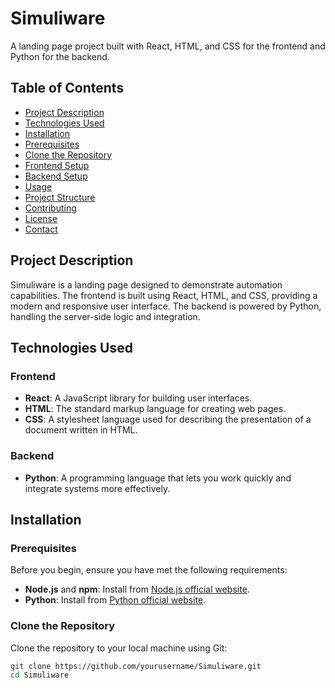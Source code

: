 # Simuliware

A landing page project built with React, HTML, and CSS for the frontend and Python for the backend.

## Table of Contents

- [Project Description](#project-description)
- [Technologies Used](#technologies-used)
- [Installation](#installation)
- [Prerequisites](#prerequisites)
- [Clone the Repository](#clone-the-repository)
- [Frontend Setup](#frontend-setup)
- [Backend Setup](#backend-setup)
- [Usage](#usage)
- [Project Structure](#project-structure)
- [Contributing](#contributing)
- [License](#license)
- [Contact](#contact)

## Project Description

Simuliware is a landing page designed to demonstrate automation capabilities. The frontend is built using React, HTML, and CSS, providing a modern and responsive user interface. The backend is powered by Python, handling the server-side logic and integration.

## Technologies Used

### Frontend
- **React**: A JavaScript library for building user interfaces.
- **HTML**: The standard markup language for creating web pages.
- **CSS**: A stylesheet language used for describing the presentation of a document written in HTML.

### Backend
- **Python**: A programming language that lets you work quickly and integrate systems more effectively.

## Installation

### Prerequisites

Before you begin, ensure you have met the following requirements:
- **Node.js** and **npm**: Install from [Node.js official website](https://nodejs.org/).
- **Python**: Install from [Python official website](https://www.python.org/).

### Clone the Repository

Clone the repository to your local machine using Git:

```bash
git clone https://github.com/yourusername/Simuliware.git
cd Simuliware
